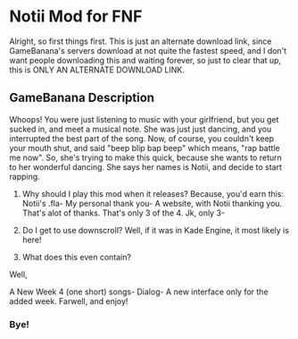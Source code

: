# Notii Mod for FNF
Alright, so first things first. This is just an alternate download link, since GameBanana's servers download at not quite the fastest speed, and I don't want people downloading this and waiting forever, so just to clear that up, this is ONLY AN ALTERNATE DOWNLOAD LINK.
## GameBanana Description
Whoops! You were just listening to music with your girlfriend, but you get sucked in, and meet a musical note. She was just just dancing, and you interrupted the best part of the song. Now, of course, you couldn't keep your mouth shut, and said "beep blip bap beep" which means, "rap battle me now". So, she's trying to make this quick, because she wants to return to her wonderful dancing. She says her names is Notii, and decide to start rapping.

1. Why should I play this mod when it releases?
Because, you'd earn this:
Notii's .fla-
My personal thank you-
A website, with Notii thanking you. That's alot of thanks.
That's only 3 of the 4. Jk, only 3-

2. Do I get to use downscroll?
Well, if it was in Kade Engine, it most likely is here!

3. What does this even contain?

Well,

A New Week
4 (one short) songs-
Dialog-
A new interface only for the added week.
Farwell, and enjoy!
### Bye!
